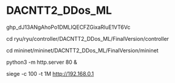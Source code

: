 # DACNTT2_DDos_ML
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

cd ryu/ryu/controller/DACNTT2_DDos_ML/FinalVersion/controller

cd mininet/mininet/DACNTT2_DDos_ML/FinalVersion/mininet

python3 -m http.server 80 &

siege -c 100 -t 1M http://192.168.0.1
